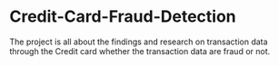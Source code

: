 # Credit-Card-Fraud-Detection
The project is all about the findings and research on transaction data through the Credit card whether the transaction data are fraud or not. 

